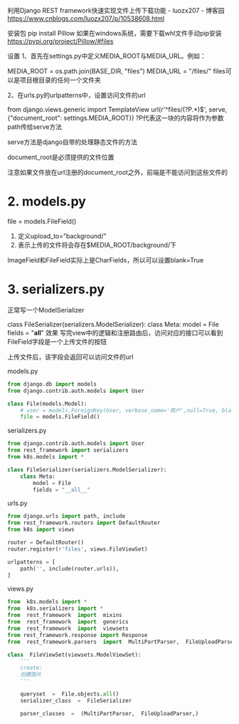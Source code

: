 
利用Django REST framework快速实现文件上传下载功能 - luozx207 - 博客园 https://www.cnblogs.com/luozx207/p/10538608.html

安装包
pip install Pillow
如果在windows系统，需要下载whl文件手动pip安装
https://pypi.org/project/Pillow/#files

设置
1、首先在settings.py中定义MEDIA_ROOT与MEDIA_URL。例如：

MEDIA_ROOT = os.path.join(BASE_DIR, "files")
MEDIA_URL = "/files/"
files可以是项目根目录的任何一个文件夹

2、在urls.py的urlpatterns中，设置访问文件的url

from django.views.generic import TemplateView
url(r'^files/(?P<path>.*)$', serve, {"document_root": settings.MEDIA_ROOT})
?P<path>代表这一块的内容将作为参数path传给serve方法

serve方法是django自带的处理静态文件的方法

document_root是必须提供的文件位置

注意如果文件放在url注册的document_root之外，前端是不能访问到这些文件的

# 2. models.py
file = models.FileField()
1. 定义upload_to="background/"
2. 表示上传的文件将会存在$MEDIA_ROOT/background/下

ImageField和FileField实际上是CharFields，所以可以设置blank=True

# 3. serializers.py
正常写一个ModelSerializer

class FileSerializer(serializers.ModelSerializer):
    class Meta:
        model = File
        fields = "__all__"
效果
写完view中的逻辑和注册路由后，访问对应的接口可以看到FileField字段是一个上传文件的按钮


上传文件后，该字段会返回可以访问文件的url

models.py
```py
from django.db import models
from django.contrib.auth.models import User

class File(models.Model):
    # user = models.ForeignKey(User, verbose_name='用户',null=True, blank=True,on_delete=models.DO_NOTHING)
    file = models.FileField()
```

serializers.py
```py
from django.contrib.auth.models import User
from rest_framework import serializers
from k8s.models import *

class FileSerializer(serializers.ModelSerializer):
    class Meta:
        model = File
        fields = "__all__"
```

urls.py
```py
from django.urls import path, include
from rest_framework.routers import DefaultRouter
from k8s import views

router = DefaultRouter()
router.register(r'files', views.FileViewSet)

urlpatterns = [
    path('', include(router.urls)),
]
```

views.py
```py
from  k8s.models import *
from  k8s.serializers import *
from  rest_framework  import  mixins
from  rest_framework  import  generics
from  rest_framework  import  viewsets
from rest_framework.response import Response
from  rest_framework.parsers  import  MultiPartParser,  FileUploadParser

class  FileViewSet(viewsets.ModelViewSet):
    '''
    create:
    创建图片
    '''

    queryset  =  File.objects.all()
    serializer_class  =  FileSerializer

    parser_classes  =  (MultiPartParser,  FileUploadParser,)
```